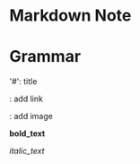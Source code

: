 # Markdown Note
# Grammar
'#': title

[](): add link

![](): add image

**bold_text**

*italic_text*
